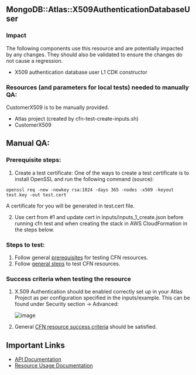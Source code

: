 ## MongoDB::Atlas::X509AuthenticationDatabaseUser

### Impact
The following components use this resource and are potentially impacted by any changes. They should also be validated to ensure the changes do not cause a regression.
- X509 authentication database user L1 CDK constructor




### Resources (and parameters for local tests) needed to manually QA:
CustomerX509 is to be manually provided.
- Atlas project (created by cfn-test-create-inputs.sh)
- CustomerX509



## Manual QA:

### Prerequisite steps:
1. Create a test certificate: One of the ways to create a test certificate is to install OpenSSL and run the following command (source):
```
openssl req -new -newkey rsa:1024 -days 365 -nodes -x509 -keyout test.key -out test.cert
```
A certificate for you will be generated in test.cert file.

2. Use cert from #1 and update cert in inputs/inputs_1_create.json before running cfn test and when creating the stack in AWS CloudFormation in the steps below.


### Steps to test:
1. Follow general [prerequisites](../../../TESTING.md#prerequisites) for testing CFN resources.
2. Follow [general steps](../../../TESTING.md#steps) to test CFN resources.

### Success criteria when testing the resource
1. X.509 Authentication should be enabled correctly set up in your Atlas Project as per configuration specified in the inputs/example. This can be found under Security section -> Advanced:

   ![image](https://user-images.githubusercontent.com/122359335/227374480-1afa48a4-5265-4a2a-ad92-067f5015eeca.png)

2. General [CFN resource success criteria](../../../TESTING.md#success-criteria-when-testing-the-resource) should be satisfied.

## Important Links
- [API Documentation](https://www.mongodb.com/docs/atlas/reference/api-resources-spec/#tag/X.509-Authentication/operation/createDatabaseUserCertificate)
- [Resource Usage Documentation](https://www.mongodb.com/docs/atlas/security-self-managed-x509/#set-up-self-managed-x.509-authentication)